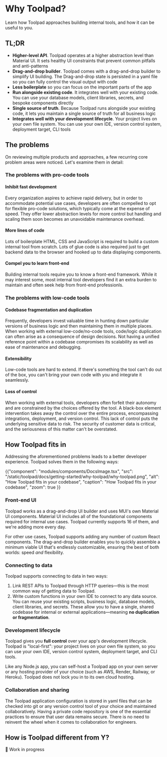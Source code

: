 # Why Toolpad?

<p class="description">Learn how Toolpad approaches building internal tools, and how it can be useful to you.</p>

## TL;DR

- **Higher-level API**. Toolpad operates at a higher abstraction level than Material UI. It sets healthy UI constraints that prevent common pitfalls and anti-patterns
- **Drag-and-drop builder**. Toolpad comes with a drag-and-drop builder to simplify UI building. The Drag-and-drop state is persisted in a yaml file so you can fully control the visual output with code
- **Less boilerplate** so you can focus on the important parts of the app
- **Run alongside existing code**. It integrates well with your existing code. You can use your database models, client libraries, secrets, and bespoke components directly
- **Single source of truth**. Because Toolpad runs alongside your existing code, it lets you maintain a single source of truth for all business logic
- **Integrates well with your development lifecycle**. Your project lives on your own file system. You can use your own IDE, version control system, deployment target, CLI tools

## The problems

On reviewing multiple products and approaches, a few recurring core problem areas were noticed. Let's examine them in detail:

### The problems with pro-code tools

#### Inhibit fast development

Every organization aspires to achieve rapid delivery, but in order to accommodate potential use cases, developers are often compelled to opt for flexible pro-code solutions, which typically come at the expense of speed. They offer lower abstraction levels for more control but handling and scaling them soon becomes an unavoidable maintenance overhead.

#### More lines of code

Lots of boilerplate HTML, CSS and JavaScript is required to build a custom internal tool from scratch. Lots of glue code is also required just to get backend data to the browser and hooked up to data displaying components.

#### Compel you to learn front-end

Building internal tools require you to know a front-end framework. While it may interest some, most internal tool developers find it an extra burden to maintain and often seek help from front-end professionls.

### The problems with low-code tools

#### Codebase fragmentation and duplication

Frequently, developers invest valuable time in hunting down particular versions of business logic and then maintaining them in multiple places. When working with external low-code/no-code tools, code/logic duplication can often arise as a consequence of design decisions. Not having a unified reference point within a codebase compromises its scalability as well as ease of maintenance and debugging.

#### Extensibility

Low-code tools are hard to extend. If there's something the tool can't do out of the box, you can't bring your own code with you and integrate it seamlessly.

#### Loss of control

When working with external tools, developers often forfeit their autonomy and are constrained by the choices offered by the tool. A black-box element intervention takes away the control over the entire process, encompassing integrations, deployment, and version control. This lack of control puts the underlying sensitive data to risk. The security of customer data is critical, and the seriousness of this matter can't be overstated.

## How Toolpad fits in

Addressing the aforementioned problems leads to a better developer experience. Toolpad solves them in the following ways:

{{"component": "modules/components/DocsImage.tsx", "src": "/static/toolpad/docs/getting-started/why-toolpad/why-toolpad.png", "alt": "How Toolpad fits in your codebase", "caption": "How Toolpad fits in your codebase", "zoom": true }}

### Front-end UI

Toolpad works as a drag-and-drop UI builder and uses MUI's own Material UI components. Material UI includes all of the foundational components required for internal use cases. Toolpad currently supports 16 of them, and we're adding more every day.

For other use cases, Toolpad supports adding any number of custom React components. The drag-and-drop builder enables you to quickly assemble a minimum viable UI that's endlessly customizable, ensuring the best of both worlds: speed _and_ flexibility.

### Connecting to data

Toolpad supports connecting to data in two ways:

1. Link REST APIs to Toolpad through HTTP queries—this is the most common way of getting data to Toolpad.
2. Write custom functions in your own IDE to connect to any data source. You can reuse your existing scripts, business logic, database models, client libraries, and secrets. These allow you to have a single, shared codebase for internal or external applications—meaning **no duplication or fragmentation**.

### Development lifecycle

Toolpad gives you **full control** over your app's development lifecycle. Toolpad is "local-first": your project lives on your own file system, so you can use your own IDE, version control system, deployment target, and CLI tools.

Like any Node.js app, you can self-host a Toolpad app on your own server or any hosting provider of your choice (such as AWS, Render, Railway, or Heroku). Toolpad does not lock you in to its own cloud hosting.

### Collaboration and sharing

The Toolpad application configuration is stored in yaml files that can be checked into git or any version control tool of your choice and maintained collaboratively. Having a private code repository is one of the essential practices to ensure that user data remains secure. There is no need to reinvent the wheel when it comes to collaboration for engineers.

## How is Toolpad different from Y?

🚧 Work in progress
